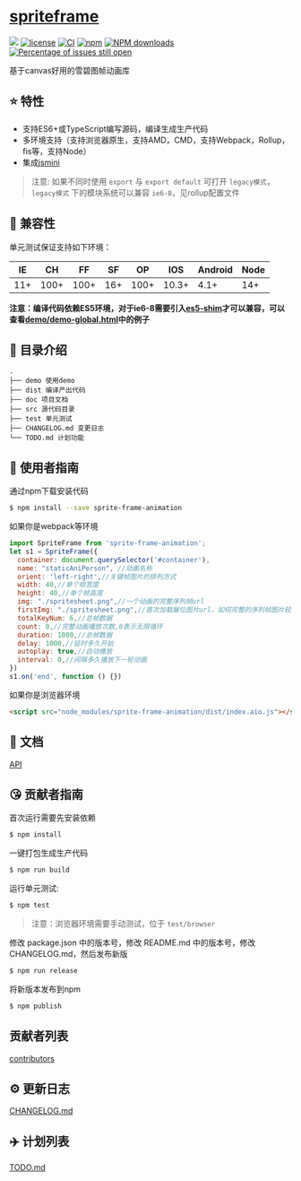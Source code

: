# [spriteframe](https://github.com/CNLHB/spriteframe)

[![](https://img.shields.io/badge/Powered%20by-jslib%20base-brightgreen.svg)](https://github.com/yanhaijing/jslib-base)
[![license](https://img.shields.io/badge/license-MIT-blue.svg)](https://github.com/CNLHB/spriteframe/blob/master/LICENSE)
[![CI](https://github.com/CNLHB/spriteframe/actions/workflows/ci.yml/badge.svg?branch=master)](https://github.com/CNLHB/spriteframe/actions/workflows/ci.yml)
[![npm](https://img.shields.io/badge/npm-0.1.0-orange.svg)](https://www.npmjs.com/package/sprite-frame-animation)
[![NPM downloads](http://img.shields.io/npm/dm/sprite-frame-animation.svg?style=flat-square)](http://www.npmtrends.com/sprite-frame-animation)
[![Percentage of issues still open](http://isitmaintained.com/badge/open/CNLHB/sprite-frame-animation.svg)](http://isitmaintained.com/project/CNLHB/sprite-frame-animation "Percentage of issues still open")

基于canvas好用的雪碧图帧动画库

## ⭐️ 特性

- 支持ES6+或TypeScript编写源码，编译生成生产代码
- 多环境支持（支持浏览器原生，支持AMD，CMD，支持Webpack，Rollup，fis等，支持Node）
- 集成[jsmini](https://github.com/jsmini)

> 注意: 如果不同时使用 `export` 与 `export default` 可打开 `legacy模式`，`legacy模式` 下的模块系统可以兼容 `ie6-8`，见rollup配置文件

## 💊 兼容性

单元测试保证支持如下环境：

| IE  | CH   | FF   | SF  | OP   | IOS   | Android | Node |
| --- | ---- | ---- | --- | ---- | ----- | ------- | ---- |
| 11+ | 100+ | 100+ | 16+ | 100+ | 10.3+ | 4.1+    | 14+  |

**注意：编译代码依赖ES5环境，对于ie6-8需要引入[es5-shim](http://github.com/es-shims/es5-shim/)才可以兼容，可以查看[demo/demo-global.html](./demo/demo-global.html)中的例子**

## 📂 目录介绍

```
.
├── demo 使用demo
├── dist 编译产出代码
├── doc 项目文档
├── src 源代码目录
├── test 单元测试
├── CHANGELOG.md 变更日志
└── TODO.md 计划功能
```

## 🚀 使用者指南

通过npm下载安装代码

```bash
$ npm install --save sprite-frame-animation
```


如果你是webpack等环境

```js
import SpriteFrame from 'sprite-frame-animation';
let s1 = SpriteFrame({
  container: document.querySelector('#container'),
  name: "staticAniPerson", //动画名称
  orient: 'left-right',//关键帧图片的排列方式
  width: 40,//单个帧宽度
  height: 40,//单个帧高度
  img: "./spritesheet.png",//一个动画的完整序列帧url
  firstImg: "./spritesheet.png",//首次加载展位图片url，如何完整的序列帧图片较大，可以用这个
  totalKeyNum: 6,//总帧数据
  count: 0,//完整动画播放次数,0表示无限循环
  duration: 1000,//总帧数据
  delay: 1000,//延时多久开始
  autoplay: true,//自动播放
  interval: 0,//间隔多久播放下一轮动画
})
s1.on('end', function () {})
```

如果你是浏览器环境

```html
<script src="node_modules/sprite-frame-animation/dist/index.aio.js"></script>
```

## 📑 文档

[API](./doc/api.md)

## 😘 贡献者指南

首次运行需要先安装依赖

```bash
$ npm install
```

一键打包生成生产代码

```bash
$ npm run build
```

运行单元测试:

```bash
$ npm test
```

> 注意：浏览器环境需要手动测试，位于 `test/browser`

修改 package.json 中的版本号，修改 README.md 中的版本号，修改 CHANGELOG.md，然后发布新版

```bash
$ npm run release
```

将新版本发布到npm

```bash
$ npm publish
```

## 贡献者列表

[contributors](https://github.com/CNLHB/spriteframe/graphs/contributors)

## ⚙️ 更新日志

[CHANGELOG.md](./CHANGELOG.md)

## ✈️ 计划列表

[TODO.md](./TODO.md)
